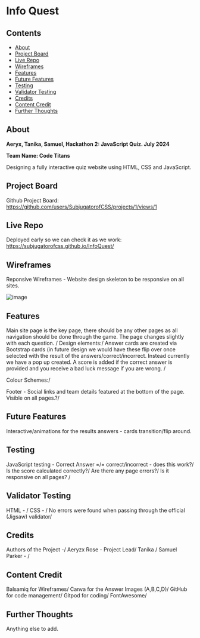 # Info Quest

## Contents
- [About](#about)
- [Project Board](#Project-Board)
- [Live Repo](#Live-Repo)
- [Wireframes](#Wireframes)
- [Features](#Features)
- [Future Features](#Future-Features)
- [Testing](#Testing)
- [Validator Testing](#Validator-Testing)
- [Credits](#Credits)
- [Content Credit](#Content-Credit)
- [Further Thoughts](#Further-Thoughts)

## About

**Aeryx, Tanika, Samuel, Hackathon 2: JavaScript Quiz. July 2024**

**Team Name: Code Titans**

Designing a fully interactive quiz website using HTML, CSS and JavaScript.

## Project Board
Github Project Board: https://github.com/users/SubjugatorofCSS/projects/1/views/1

## Live Repo
Deployed early so we can check it as we work: https://subjugatorofcss.github.io/InfoQuest/

## Wireframes 

Reponsive Wireframes - Website design skeleton to be responsive on all sites.

![image](https://github.com/SubjugatorofCSS/InfoQuest/blob/main/Media/Basic%20layout%20(responsive).png)

## Features

Main site page is the key page, there should be any other pages as all navigation should be done through the game. The page changes slightly with each question. /
Design elements:/
Answer cards are created via Bootstrap cards (in future design we would have these flip over once selected with the result of the answers/correct/incorrect. Instead currently we have a pop up created. A score is added if the correct answer is provided and you receive a bad luck message if you are wrong. /

Colour Schemes:/

Footer - Social links and team details featured at the bottom of the page. Visible on all pages.?/

## Future Features
Interactive/animations for the results answers - cards transition/flip around. 

## Testing
JavaScript testing - Correct Answer =/= correct/incorrect - does this work?/
Is the score calculated correctly?/
Are there any page errors?/
Is it responsive on all pages? /

## Validator Testing
HTML - /
CSS - /
No errors were found when passing through the official (Jigsaw) validator/

## Credits
Authors of the Project -/
Aeryzx Rose - Project Lead/
Tanika /
Samuel Parker - /

## Content Credit
Balsamiq for Wireframes/
Canva for the Answer Images (A,B,C,D)/
GitHub for code management/
Gitpod for coding/
FontAwesome/


## Further Thoughts
Anything else to add.

### 
